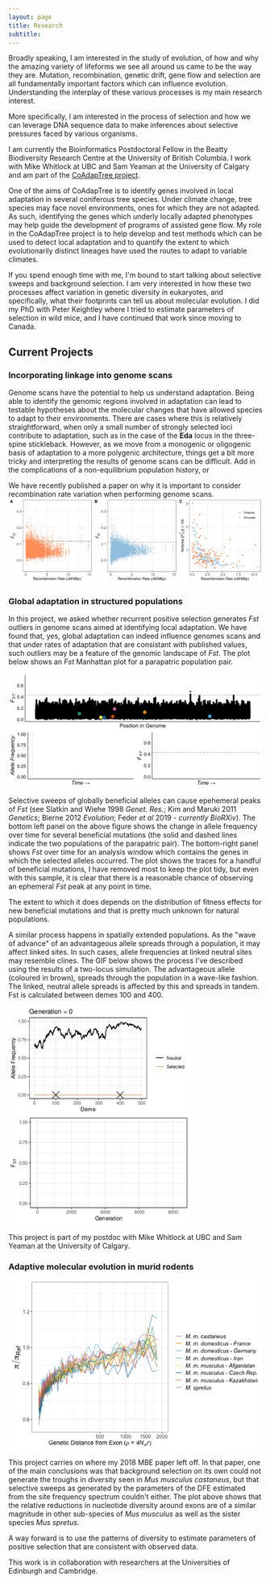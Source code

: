 ```yaml
---
layout: page
title: Research
subtitle:  
---
```


Broadly speaking, I am interested in the study of evolution, of how and why the amazing variety of lifeforms we see all around us came to be the way they are. Mutation, recombination, genetic drift, gene flow and selection are all fundamentally important factors which can influence evolution. Understanding the interplay of these various processes is my main research interest.

More specifically, I am interested in the process of selection and how we can leverage DNA sequence data to make inferences about selective pressures faced by various organisms. 

I am currently the Bioinformatics Postdoctoral Fellow in the Beatty Biodiversity Research Centre at the University of British Columbia. I work with Mike Whitlock at UBC and Sam Yeaman at the University of Calgary and am part of the [CoAdapTree project](http://coadaptree.forestry.ubc.ca/).

One of the aims of CoAdapTree is to identify genes involved in local adaptation in several coniferous tree species. Under climate change, tree species may face novel environments, ones for which they are not adapted. As such, identifying the genes which underly locally adapted phenotypes may help guide the development of programs of assisted gene flow. My role in the CoAdapTree project is to help develop and test methods which can be used to detect local adaptation and to quantify the extent to which evolutionarily distinct lineages have used the routes to adapt to variable climates. 

If you spend enough time with me, I'm bound to start talking about selective sweeps and background selection. I am very interested in how these two processes affect variation in genetic diversity in eukaryotes, and specifically, what their footprints can tell us about molecular evolution. I did my PhD with Peter Keightley where I tried to estimate parameters of selection in wild mice, and I have continued that work since moving to Canada.


## Current Projects

### Incorporating linkage into genome scans

Genome scans have the potential to help us understand adaptation. Being able to identify the genomic regions involved in adaptation can lead to testable hypotheses about the molecular changes that have allowed species to adapt to their environments. There are cases where this is relatively straightforward, when only a small number of strongly selected loci contribute to adaptation, such as in the case of the **Eda** locus in the three-spine stickleback. However, as we move from a monogenic or oligogenic basis of adaptation to a more polygenic architecture, things get a bit more tricky and interpreting the results of genome scans can be difficult. Add in the complications of a non-equilibrium population history, or 

We have recently published a paper on why it is important to consider recombination rate variation when performing genome scans. 
![](/img/research/threePanelFigure.png "Fst against recombination")


### Global adaptation in structured populations

In this project, we asked whether recurrent positive selection generates *Fst* outliers in genome scans aimed at identifying local adaptation. We have found that, yes, global adaptation can indeed influence genomes scans and that under rates of adaptation that are consistant with published values, such outliers may be a feature of the genomic landscape of *Fst*. The plot below shows an *Fst* Manhattan plot for a parapatric population pair.

![](/img/combined_3panelColours.gif "Global adaptation in structured populations")

Selective sweeps of globally beneficial alleles can cause epehemeral peaks of *Fst* (see Slatkin and Wiehe 1998 *Genet. Res.*; Kim and Maruki 2011 *Genetics*; Bierne 2012 *Evolution*; Feder *et al* 2019 - *currently BioRXiv*). The bottom left panel on the above figure shows the change in allele frequency over time for several beneficial mutations (the solid and dashed lines indicate the two populations of the parapatric pair). The bottom-right panel shows *Fst* over time for an analysis window which contains the genes in which the selected alleles occurred. The plot shows the traces for a handful of beneficial mutations, I have removed most to keep the plot tidy, but even with this sample, it is clear that there is a reasonable chance of observing an ephemeral *Fst* peak at any point in time. 
 
The extent to which it does depends on the distribution of fitness effects for new beneficial mutations and that is pretty much unknown for natural populations.

A similar process happens in spatially extended populations. As the "wave of advance" of an advantageous allele spreads through a population, it may affect linked sites. In such cases, allele frequencies at linked neutral sites may resemble clines. The GIF below shows the process I've described using the results of a two-locus simulation. The advantageous allele (coloured in brown), spreads through the population in a wave-like fashion. The linked, neutral allele spreads is affected by this and spreads in tandem. Fst is calculated between demes 100 and 400.

![](/img/research/steppingStoneFst.gif "The wave of advance of a beneficial allele and Fst at a linked site")

This project is part of my postdoc with Mike Whitlock at UBC and Sam Yeaman at the University of Calgary.

### Adaptive molecular evolution in murid rodents

![](/img/research/exons_divFam_genetic_castaneus.png "Trough Mania!")

This project carries on where my 2018 MBE paper left off. In that paper, one of the main conclusions was that background selection on its own could not generate the troughs in diversity seen in *Mus musculus castaneus*, but that selective sweeps as generated by the parameters of the DFE estimated from the site frequency spectrum couldn't either. The plot above shows that the relative reductions in nucleotide diversity around exons are of a similar magnitude in other sub-species of *Mus musculus* as well as the sister species *Mus spretus*.

A way forward is to use the patterns of diversity to estimate parameters of positive selection that are consistent with observed data.

This work is in collaboration with researchers at the Universities of Edinburgh and Cambridge.

